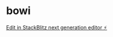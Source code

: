 # bowi

[Edit in StackBlitz next generation editor ⚡️](https://stackblitz.com/~/github.com/assaadgit/bowi)